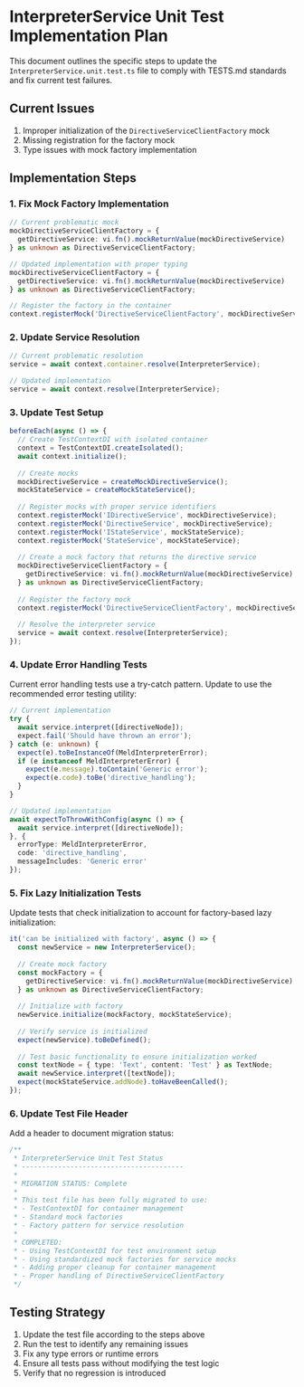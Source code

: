 # InterpreterService Unit Test Implementation Plan

This document outlines the specific steps to update the `InterpreterService.unit.test.ts` file to comply with TESTS.md standards and fix current test failures.

## Current Issues

1. Improper initialization of the `DirectiveServiceClientFactory` mock
2. Missing registration for the factory mock
3. Type issues with mock factory implementation

## Implementation Steps

### 1. Fix Mock Factory Implementation

```typescript
// Current problematic mock
mockDirectiveServiceClientFactory = {
  getDirectiveService: vi.fn().mockReturnValue(mockDirectiveService)
} as unknown as DirectiveServiceClientFactory;

// Updated implementation with proper typing
mockDirectiveServiceClientFactory = {
  getDirectiveService: vi.fn().mockReturnValue(mockDirectiveService)
} as unknown as DirectiveServiceClientFactory;

// Register the factory in the container
context.registerMock('DirectiveServiceClientFactory', mockDirectiveServiceClientFactory);
```

### 2. Update Service Resolution

```typescript
// Current problematic resolution
service = await context.container.resolve(InterpreterService);

// Updated implementation
service = await context.resolve(InterpreterService);
```

### 3. Update Test Setup

```typescript
beforeEach(async () => {
  // Create TestContextDI with isolated container
  context = TestContextDI.createIsolated();
  await context.initialize();
  
  // Create mocks
  mockDirectiveService = createMockDirectiveService();
  mockStateService = createMockStateService();
  
  // Register mocks with proper service identifiers
  context.registerMock('IDirectiveService', mockDirectiveService);
  context.registerMock('DirectiveService', mockDirectiveService);
  context.registerMock('IStateService', mockStateService);
  context.registerMock('StateService', mockStateService);
  
  // Create a mock factory that returns the directive service
  mockDirectiveServiceClientFactory = {
    getDirectiveService: vi.fn().mockReturnValue(mockDirectiveService)
  } as unknown as DirectiveServiceClientFactory;
  
  // Register the factory mock
  context.registerMock('DirectiveServiceClientFactory', mockDirectiveServiceClientFactory);
  
  // Resolve the interpreter service
  service = await context.resolve(InterpreterService);
});
```

### 4. Update Error Handling Tests

Current error handling tests use a try-catch pattern. Update to use the recommended error testing utility:

```typescript
// Current implementation
try {
  await service.interpret([directiveNode]);
  expect.fail('Should have thrown an error');
} catch (e: unknown) {
  expect(e).toBeInstanceOf(MeldInterpreterError);
  if (e instanceof MeldInterpreterError) {
    expect(e.message).toContain('Generic error');
    expect(e.code).toBe('directive_handling');
  }
}

// Updated implementation
await expectToThrowWithConfig(async () => {
  await service.interpret([directiveNode]);
}, {
  errorType: MeldInterpreterError,
  code: 'directive_handling',
  messageIncludes: 'Generic error'
});
```

### 5. Fix Lazy Initialization Tests

Update tests that check initialization to account for factory-based lazy initialization:

```typescript
it('can be initialized with factory', async () => {
  const newService = new InterpreterService();
  
  // Create mock factory
  const mockFactory = {
    getDirectiveService: vi.fn().mockReturnValue(mockDirectiveService)
  } as unknown as DirectiveServiceClientFactory;
  
  // Initialize with factory
  newService.initialize(mockFactory, mockStateService);
  
  // Verify service is initialized
  expect(newService).toBeDefined();
  
  // Test basic functionality to ensure initialization worked
  const textNode = { type: 'Text', content: 'Test' } as TextNode;
  await newService.interpret([textNode]);
  expect(mockStateService.addNode).toHaveBeenCalled();
});
```

### 6. Update Test File Header

Add a header to document migration status:

```typescript
/**
 * InterpreterService Unit Test Status
 * ----------------------------------------
 * 
 * MIGRATION STATUS: Complete
 * 
 * This test file has been fully migrated to use:
 * - TestContextDI for container management
 * - Standard mock factories
 * - Factory pattern for service resolution
 * 
 * COMPLETED:
 * - Using TestContextDI for test environment setup
 * - Using standardized mock factories for service mocks
 * - Adding proper cleanup for container management
 * - Proper handling of DirectiveServiceClientFactory
 */
```

## Testing Strategy

1. Update the test file according to the steps above
2. Run the test to identify any remaining issues
3. Fix any type errors or runtime errors
4. Ensure all tests pass without modifying the test logic
5. Verify that no regression is introduced 